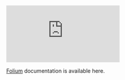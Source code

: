 
[![Map](https://github.com/TrevorJA/Folium_Interactive_Map_Demo/blob/main/basin_map.html)](https://github.com/TrevorJA/Folium_Interactive_Map_Demo/blob/main/basin_map.html)

[Folium](https://python-visualization.github.io/folium/) documentation is available here.
